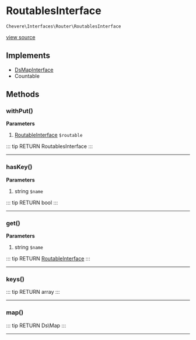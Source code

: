 # RoutablesInterface

`Chevere\Interfaces\Router\RoutablesInterface`

[view source](https://github.com/chevere/chevere/blob/master/interfaces/Router/RoutablesInterface.php)

## Implements

- [DsMapInterface](../DataStructures/DsMapInterface.md)
- Countable
## Methods

### withPut()

**Parameters**

1. [RoutableInterface](./RoutableInterface.md) `$routable`

::: tip RETURN
RoutablesInterface
:::


---

### hasKey()

**Parameters**

1. string `$name`

::: tip RETURN
bool
:::


---

### get()

**Parameters**

1. string `$name`

::: tip RETURN
[RoutableInterface](./RoutableInterface.md)
:::


---

### keys()

::: tip RETURN
array
:::


---

### map()

::: tip RETURN
Ds\Map
:::


---

